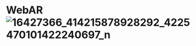# WebAR![16427366_414215878928292_4225470101422240697_n](https://user-images.githubusercontent.com/55450200/159646198-0d520cae-0182-49ea-8e36-0f35b634d079.jpg)

